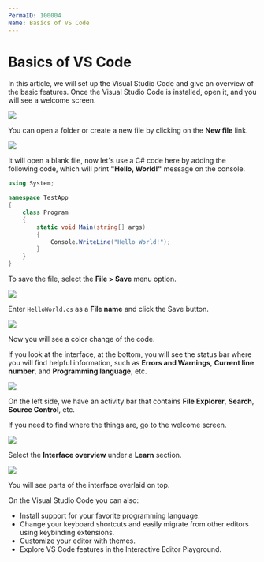 ```yaml
---
PermaID: 100004
Name: Basics of VS Code
---
```


# Basics of VS Code

In this article, we will set up the Visual Studio Code and give an overview of the basic features. Once the Visual Studio Code is installed, open it, and you will see a welcome screen.

<img src="https://raw.githubusercontent.com/zzzprojects/learn-orm/master/tutorials/visual-studio-code/images/basics-of-vs-code-1.png">

You can open a folder or create a new file by clicking on the **New file** link.

<img src="https://raw.githubusercontent.com/zzzprojects/learn-orm/master/tutorials/visual-studio-code/images/basics-of-vs-code-2.png">

It will open a blank file, now let's use a C# code here by adding the following code, which will print **"Hello, World!"** message on the console.

```csharp
using System;

namespace TestApp
{
    class Program
    {
        static void Main(string[] args)
        {
            Console.WriteLine("Hello World!");
        }
    }
}
```

To save the file, select the **File > Save** menu option.

<img src="https://raw.githubusercontent.com/zzzprojects/learn-orm/master/tutorials/visual-studio-code/images/basics-of-vs-code-3.png">

Enter `HelloWorld.cs` as a **File name** and click the Save button.

<img src="https://raw.githubusercontent.com/zzzprojects/learn-orm/master/tutorials/visual-studio-code/images/basics-of-vs-code-4.png">

Now you will see a color change of the code.

If you look at the interface, at the bottom, you will see the status bar where you will find helpful information, such as **Errors and Warnings**, **Current line number**, and **Programming language**, etc.

<img src="https://raw.githubusercontent.com/zzzprojects/learn-orm/master/tutorials/visual-studio-code/images/basics-of-vs-code-5.png">

On the left side, we have an activity bar that contains **File Explorer**, **Search**, **Source Control**, etc.

If you need to find where the things are, go to the welcome screen.

<img src="https://raw.githubusercontent.com/zzzprojects/learn-orm/master/tutorials/visual-studio-code/images/basics-of-vs-code-6.png">

Select the **Interface overview** under a **Learn** section.

<img src="https://raw.githubusercontent.com/zzzprojects/learn-orm/master/tutorials/visual-studio-code/images/basics-of-vs-code-7.png">

You will see parts of the interface overlaid on top.

On the Visual Studio Code you can also: 

 - Install support for your favorite programming language.
 - Change your keyboard shortcuts and easily migrate from other editors using keybinding extensions.
 - Customize your editor with themes.
 - Explore VS Code features in the Interactive Editor Playground.

